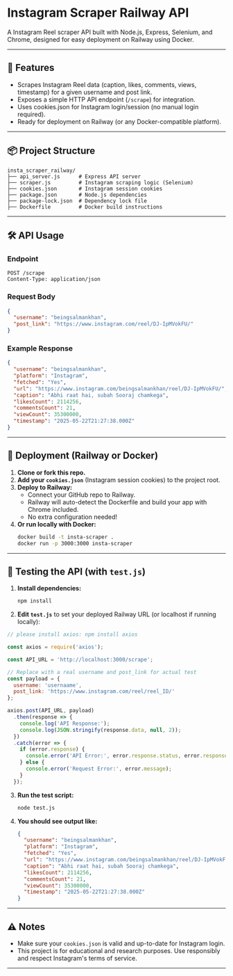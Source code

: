# Instagram Scraper Railway API

A Instagram Reel scraper API built with Node.js, Express, Selenium, and Chrome, designed for easy deployment on Railway using Docker.

---

## 🚀 Features
- Scrapes Instagram Reel data (caption, likes, comments, views, timestamp) for a given username and post link.
- Exposes a simple HTTP API endpoint (`/scrape`) for integration.
- Uses cookies.json for Instagram login/session (no manual login required).
- Ready for deployment on Railway (or any Docker-compatible platform).

---

## 📦 Project Structure
```
insta_scraper_railway/
├── api_server.js      # Express API server
├── scraper.js         # Instagram scraping logic (Selenium)
├── cookies.json       # Instagram session cookies
├── package.json       # Node.js dependencies
├── package-lock.json  # Dependency lock file
├── Dockerfile         # Docker build instructions
```

---

## 🛠️ API Usage

### Endpoint
```
POST /scrape
Content-Type: application/json
```

### Request Body
```json
{
  "username": "beingsalmankhan",
  "post_link": "https://www.instagram.com/reel/DJ-IpMVokFU/"
}
```

### Example Response
```json
{
  "username": "beingsalmankhan",
  "platform": "Instagram",
  "fetched": "Yes",
  "url": "https://www.instagram.com/beingsalmankhan/reel/DJ-IpMVokFU/",
  "caption": "Abhi raat hai, subah Sooraj chamkega",
  "likesCount": 2114256,
  "commentsCount": 21,
  "viewCount": 35300000,
  "timestamp": "2025-05-22T21:27:38.000Z"
}
```

---

## 🚢 Deployment (Railway or Docker)

1. **Clone or fork this repo.**
2. **Add your `cookies.json`** (Instagram session cookies) to the project root.
3. **Deploy to Railway:**
   - Connect your GitHub repo to Railway.
   - Railway will auto-detect the Dockerfile and build your app with Chrome included.
   - No extra configuration needed!
4. **Or run locally with Docker:**
   ```sh
   docker build -t insta-scraper .
   docker run -p 3000:3000 insta-scraper
   ```

---

## 🧪 Testing the API (with `test.js`)

1. **Install dependencies:**
   ```sh
   npm install
   ```
2. **Edit `test.js`** to set your deployed Railway URL (or localhost if running locally):

```js
// please install axios: npm install axios

const axios = require('axios');

const API_URL = 'http://localhost:3000/scrape';

// Replace with a real username and post_link for actual test
const payload = {
  username: 'usernaame',
  post_link: 'https://www.instagram.com/reel/reel_ID/'
};

axios.post(API_URL, payload)
  .then(response => {
    console.log('API Response:');
    console.log(JSON.stringify(response.data, null, 2));
  })
  .catch(error => {
    if (error.response) {
      console.error('API Error:', error.response.status, error.response.data);
    } else {
      console.error('Request Error:', error.message);
    }
  });    
```
3. **Run the test script:**
   ```sh
   node test.js
   ```
4. **You should see output like:**
   ```json
   {
     "username": "beingsalmankhan",
     "platform": "Instagram",
     "fetched": "Yes",
     "url": "https://www.instagram.com/beingsalmankhan/reel/DJ-IpMVokFU/",
     "caption": "Abhi raat hai, subah Sooraj chamkega",
     "likesCount": 2114256,
     "commentsCount": 21,
     "viewCount": 35300000,
     "timestamp": "2025-05-22T21:27:38.000Z"
   }
   ```

---

## ⚠️ Notes
- Make sure your `cookies.json` is valid and up-to-date for Instagram login.
- This project is for educational and research purposes. Use responsibly and respect Instagram's terms of service.

---
